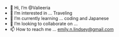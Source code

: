 - 👋 Hi, I’m @Valieeria
- 👀 I’m interested in ... Traveling
- 🌱 I’m currently learning ... coding and Japanese
- 💞️ I’m looking to collaborate on ...
- 📫 How to reach me ... emily.n.lindsey@gmail.com

<!---
Valieeria/Valieeria is a ✨ special ✨ repository because its `README.md` (this file) appears on your GitHub profile.
You can click the Preview link to take a look at your changes.
--->
